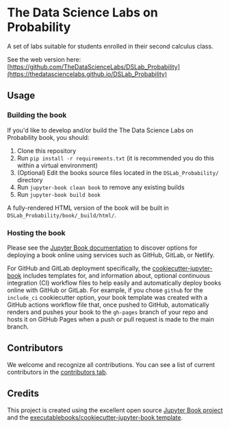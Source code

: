# The Data Science Labs on Probability

A set of labs suitable for students enrolled in their second calculus class.

See the web version here: [https://github.com/TheDataScienceLabs/DSLab_Probability](https://thedatasciencelabs.github.io/DSLab_Probability)

## Usage

### Building the book

If you'd like to develop and/or build the The Data Science Labs on Probability book, you should:

1. Clone this repository
2. Run `pip install -r requirements.txt` (it is recommended you do this within a virtual environment)
3. (Optional) Edit the books source files located in the `DSLab_Probability/` directory
4. Run `jupyter-book clean book` to remove any existing builds
5. Run `jupyter-book build book`

A fully-rendered HTML version of the book will be built in `DSLab_Probability/book/_build/html/`.

### Hosting the book

Please see the [Jupyter Book documentation](https://jupyterbook.org/publish/web.html) to discover options for deploying a book online using services such as GitHub, GitLab, or Netlify.

For GitHub and GitLab deployment specifically, the [cookiecutter-jupyter-book](https://github.com/executablebooks/cookiecutter-jupyter-book) includes templates for, and information about, optional continuous integration (CI) workflow files to help easily and automatically deploy books online with GitHub or GitLab. For example, if you chose `github` for the `include_ci` cookiecutter option, your book template was created with a GitHub actions workflow file that, once pushed to GitHub, automatically renders and pushes your book to the `gh-pages` branch of your repo and hosts it on GitHub Pages when a push or pull request is made to the main branch.

## Contributors

We welcome and recognize all contributions. You can see a list of current contributors in the [contributors tab](https://github.com/TheDataScienceLabs/DSLab_Probability/graphs/contributors).

## Credits

This project is created using the excellent open source [Jupyter Book project](https://jupyterbook.org/) and the [executablebooks/cookiecutter-jupyter-book template](https://github.com/executablebooks/cookiecutter-jupyter-book).
